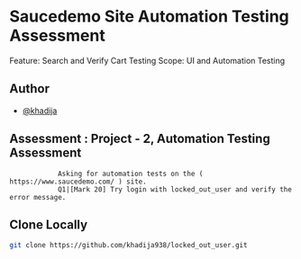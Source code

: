 # Saucedemo Site Automation Testing Assessment   

Feature: Search and Verify Cart
Testing Scope: UI and Automation Testing 

## Author
- [@khadija](https://github.com/khadija938)

## Assessment : Project - 2, Automation Testing Assessment
                Asking for automation tests on the ( https://www.saucedemo.com/ ) site.
                Q1|[Mark 20] Try login with locked_out_user and verify the error message.

 ## Clone Locally
 ```bash
 git clone https://github.com/khadija938/locked_out_user.git
 ```               
